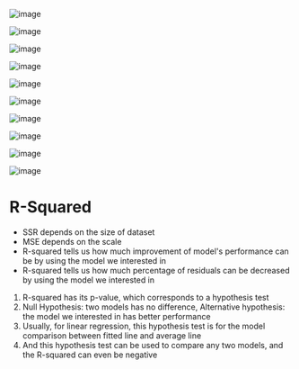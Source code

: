 ![image](https://user-images.githubusercontent.com/60442877/187057206-981c25c3-fa17-45db-90e4-b0fbb1f98156.png)

![image](https://user-images.githubusercontent.com/60442877/187057227-a8e86c30-3174-4409-bd7b-5f220e889aa4.png)

![image](https://user-images.githubusercontent.com/60442877/187057230-dfbae6e9-77da-40b7-83b1-71e1a557c49b.png)

![image](https://user-images.githubusercontent.com/60442877/187057267-fa1d223c-fc8d-4f4a-8bee-9ec3e07a9beb.png)

![image](https://user-images.githubusercontent.com/60442877/187057316-c53cd9a1-eb52-4a23-888f-f494dac51e18.png)

![image](https://user-images.githubusercontent.com/60442877/187057347-41be16fe-9a9e-4cce-ba02-8ceb9a5f251e.png)

![image](https://user-images.githubusercontent.com/60442877/187057584-2800ef04-568f-4e7e-9a15-c67ea4d274a4.png)

![image](https://user-images.githubusercontent.com/60442877/187057672-a9be85db-0573-4cde-96d9-f295fcace3cf.png)

![image](https://user-images.githubusercontent.com/60442877/187057661-b22c4d19-0086-44c7-9eec-ec5c44fa7636.png)

![image](https://user-images.githubusercontent.com/60442877/187057777-6f528854-cfeb-4d2c-82dd-47eb33817e4d.png)

# R-Squared

* SSR depends on the size of dataset
* MSE depends on the scale
* R-squared tells us how much improvement of model's performance can be by using the model we interested in
* R-squared tells us how much percentage of residuals can be decreased by using the model we interested in

1. R-squared has its p-value, which corresponds to a hypothesis test
2. Null Hypothesis: two models has no difference, Alternative hypothesis: the model we interested in has better performance
3. Usually, for linear regression, this hypothesis test is for the model comparison between fitted line and average line
4. And this hypothesis test can be used to compare any two models, and the R-squared can even be negative

